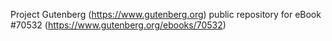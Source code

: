 Project Gutenberg (https://www.gutenberg.org) public repository for
eBook #70532 (https://www.gutenberg.org/ebooks/70532)
